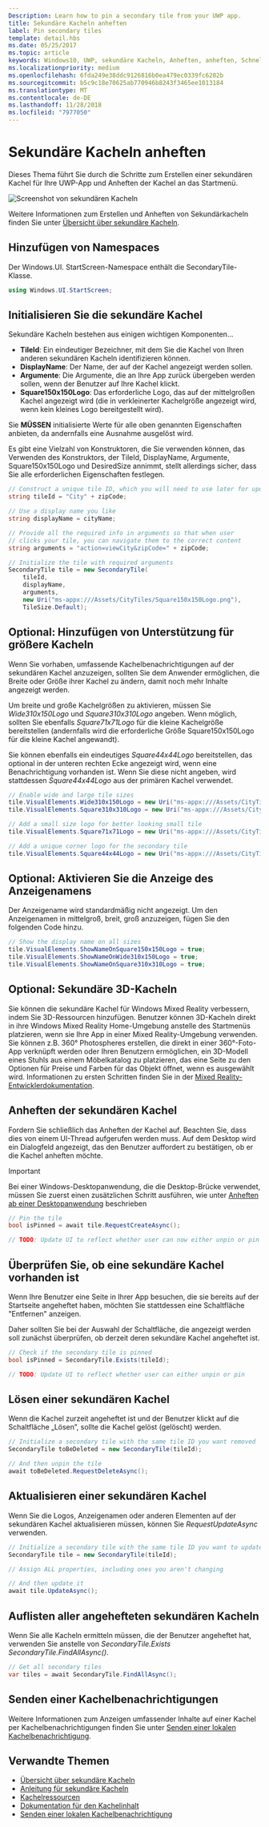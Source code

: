 ```yaml
---
Description: Learn how to pin a secondary tile from your UWP app.
title: Sekundäre Kacheln anheften
label: Pin secondary tiles
template: detail.hbs
ms.date: 05/25/2017
ms.topic: article
keywords: Windows10, UWP, sekundäre Kacheln, Anheften, anheften, Schnellstart, Codebeispiel, Beispiel, Sekundärkachel
ms.localizationpriority: medium
ms.openlocfilehash: 6fda249e38ddc9126816b0ea479ec0339fc6202b
ms.sourcegitcommit: b5c9c18e70625ab770946b8243f3465ee1013184
ms.translationtype: MT
ms.contentlocale: de-DE
ms.lasthandoff: 11/28/2018
ms.locfileid: "7977050"
---
```

# <a name="pin-secondary-tiles"></a>Sekundäre Kacheln anheften


Dieses Thema führt Sie durch die Schritte zum Erstellen einer sekundären Kachel für Ihre UWP-App und Anheften der Kachel an das Startmenü.

![Screenshot von sekundären Kacheln](images/secondarytiles.png)

Weitere Informationen zum Erstellen und Anheften von Sekundärkacheln finden Sie unter [Übersicht über sekundäre Kacheln](secondary-tiles.md).


## <a name="add-namespace"></a>Hinzufügen von Namespaces

Der Windows.UI. StartScreen-Namespace enthält die SecondaryTile-Klasse.

```csharp
using Windows.UI.StartScreen;
```


## <a name="initialize-the-secondary-tile"></a>Initialisieren Sie die sekundäre Kachel

Sekundäre Kacheln bestehen aus einigen wichtigen Komponenten...

* **TileId**: Ein eindeutiger Bezeichner, mit dem Sie die Kachel von Ihren anderen sekundären Kacheln identifizieren können.
* **DisplayName**: Der Name, der auf der Kachel angezeigt werden sollen.
* **Argumente**: Die Argumente, die an Ihre App zurück übergeben werden sollen, wenn der Benutzer auf Ihre Kachel klickt.
* **Square150x150Logo**: Das erforderliche Logo, das auf der mittelgroßen Kachel angezeigt wird (die in verkleinerter Kachelgröße angezeigt wird, wenn kein kleines Logo bereitgestellt wird).

Sie **MÜSSEN** initialisierte Werte für alle oben genannten Eigenschaften anbieten, da andernfalls eine Ausnahme ausgelöst wird.

Es gibt eine Vielzahl von Konstruktoren, die Sie verwenden können, das Verwenden des Konstruktors, der TileId, DisplayName, Argumente, Square150x150Logo und DesiredSize annimmt, stellt allerdings sicher, dass Sie alle erforderlichen Eigenschaften festlegen.

```csharp
// Construct a unique tile ID, which you will need to use later for updating the tile
string tileId = "City" + zipCode;

// Use a display name you like
string displayName = cityName;

// Provide all the required info in arguments so that when user
// clicks your tile, you can navigate them to the correct content
string arguments = "action=viewCity&zipCode=" + zipCode;

// Initialize the tile with required arguments
SecondaryTile tile = new SecondaryTile(
    tileId,
    displayName,
    arguments,
    new Uri("ms-appx:///Assets/CityTiles/Square150x150Logo.png"),
    TileSize.Default);
```


## <a name="optional-add-support-for-larger-tile-sizes"></a>Optional: Hinzufügen von Unterstützung für größere Kacheln

Wenn Sie vorhaben, umfassende Kachelbenachrichtigungen auf der sekundären Kachel anzuzeigen, sollten Sie dem Anwender ermöglichen, die Breite oder Größe ihrer Kachel zu ändern, damit noch mehr Inhalte angezeigt werden.

Um breite und große Kachelgrößen zu aktivieren, müssen Sie *Wide310x150Logo* und *Square310x310Logo* angeben. Wenn möglich, sollten Sie ebenfalls *Square71x71Logo* für die kleine Kachelgröße bereitstellen (andernfalls wird die erforderliche Größe Square150x150Logo für die kleine Kachel angewandt).

Sie können ebenfalls ein eindeutiges *Square44x44Logo* bereitstellen, das optional in der unteren rechten Ecke angezeigt wird, wenn eine Benachrichtigung vorhanden ist. Wenn Sie diese nicht angeben, wird stattdessen *Square44x44Logo* aus der primären Kachel verwendet.

```csharp
// Enable wide and large tile sizes
tile.VisualElements.Wide310x150Logo = new Uri("ms-appx:///Assets/CityTiles/Wide310x150Logo.png");
tile.VisualElements.Square310x310Logo = new Uri("ms-appx:///Assets/CityTiles/Square310x310Logo.png");

// Add a small size logo for better looking small tile
tile.VisualElements.Square71x71Logo = new Uri("ms-appx:///Assets/CityTiles/Square71x71Logo.png");

// Add a unique corner logo for the secondary tile
tile.VisualElements.Square44x44Logo = new Uri("ms-appx:///Assets/CityTiles/Square44x44Logo.png");
```


## <a name="optional-enable-showing-the-display-name"></a>Optional: Aktivieren Sie die Anzeige des Anzeigenamens

Der Anzeigename wird standardmäßig nicht angezeigt. Um den Anzeigenamen in mittelgroß, breit, groß anzuzeigen, fügen Sie den folgenden Code hinzu.

```csharp
// Show the display name on all sizes
tile.VisualElements.ShowNameOnSquare150x150Logo = true;
tile.VisualElements.ShowNameOnWide310x150Logo = true;
tile.VisualElements.ShowNameOnSquare310x310Logo = true;
```


## <a name="optional-3d-secondary-tiles"></a>Optional: Sekundäre 3D-Kacheln
Sie können die sekundäre Kachel für Windows Mixed Reality verbessern, indem Sie 3D-Ressourcen hinzufügen. Benutzer können 3D-Kacheln direkt in ihre Windows Mixed Reality Home-Umgebung anstelle des Startmenüs platzieren, wenn sie Ihre App in einer Mixed Reality-Umgebung verwenden. Sie können z.B. 360° Photospheres erstellen, die direkt in einer 360°-Foto-App verknüpft werden oder Ihren Benutzern ermöglichen, ein 3D-Modell eines Stuhls aus einem Möbelkatalog zu platzieren, das eine Seite zu den Optionen für Preise und Farben für das Objekt öffnet, wenn es ausgewählt wird. Informationen zu ersten Schritten finden Sie in der [Mixed Reality-Entwicklerdokumentation](https://developer.microsoft.com/windows/mixed-reality/implementing_3d_deep_links_for_your_app_in_the_windows_mixed_reality_home).



## <a name="pin-the-secondary-tile"></a>Anheften der sekundären Kachel

Fordern Sie schließlich das Anheften der Kachel auf. Beachten Sie, dass dies von einem UI-Thread aufgerufen werden muss. Auf dem Desktop wird ein Dialogfeld angezeigt, das den Benutzer auffordert zu bestätigen, ob er die Kachel anheften möchte.

> [!IMPORTANT]
> Bei einer Windows-Desktopanwendung, die die Desktop-Brücke verwendet, müssen Sie zuerst einen zusätzlichen Schritt ausführen, wie unter [Anheften ab einer Desktopanwendung](secondary-tiles-desktop-pinning.md) beschrieben

```csharp
// Pin the tile
bool isPinned = await tile.RequestCreateAsync();

// TODO: Update UI to reflect whether user can now either unpin or pin
```


## <a name="check-if-a-secondary-tile-exists"></a>Überprüfen Sie, ob eine sekundäre Kachel vorhanden ist

Wenn Ihre Benutzer eine Seite in Ihrer App besuchen, die sie bereits auf der Startseite angeheftet haben, möchten Sie stattdessen eine Schaltfläche "Entfernen" anzeigen.

Daher sollten Sie bei der Auswahl der Schaltfläche, die angezeigt werden soll zunächst überprüfen, ob derzeit deren sekundäre Kachel angeheftet ist.

```csharp
// Check if the secondary tile is pinned
bool isPinned = SecondaryTile.Exists(tileId);

// TODO: Update UI to reflect whether user can either unpin or pin
```


## <a name="unpinning-a-secondary-tile"></a>Lösen einer sekundären Kachel

Wenn die Kachel zurzeit angeheftet ist und der Benutzer klickt auf die Schaltfläche „Lösen”, sollte die Kachel gelöst (gelöscht) werden.

```csharp
// Initialize a secondary tile with the same tile ID you want removed
SecondaryTile toBeDeleted = new SecondaryTile(tileId);

// And then unpin the tile
await toBeDeleted.RequestDeleteAsync();
```


## <a name="updating-a-secondary-tile"></a>Aktualisieren einer sekundären Kachel

Wenn Sie die Logos, Anzeigenamen oder anderen Elementen auf der sekundären Kachel aktualisieren müssen, können Sie *RequestUpdateAsync* verwenden.

```csharp
// Initialize a secondary tile with the same tile ID you want to update
SecondaryTile tile = new SecondaryTile(tileId);

// Assign ALL properties, including ones you aren't changing

// And then update it
await tile.UpdateAsync();
```


## <a name="enumerating-all-pinned-secondary-tiles"></a>Auflisten aller angehefteten sekundären Kacheln

Wenn Sie alle Kacheln ermitteln müssen, die der Benutzer angeheftet hat, verwenden Sie anstelle von *SecondaryTile.Exists* *SecondaryTile.FindAllAsync()*.

```csharp
// Get all secondary tiles
var tiles = await SecondaryTile.FindAllAsync();
```


## <a name="send-a-tile-notification"></a>Senden einer Kachelbenachrichtigungen

Weitere Informationen zum Anzeigen umfassender Inhalte auf einer Kachel per Kachelbenachrichtigungen finden Sie unter [Senden einer lokalen Kachelbenachrichtigung](sending-a-local-tile-notification.md).


## <a name="related"></a>Verwandte Themen

* [Übersicht über sekundäre Kacheln](secondary-tiles.md)
* [Anleitung für sekundäre Kacheln](secondary-tiles-guidance.md)
* [Kachelressourcen](app-assets.md)
* [Dokumentation für den Kachelinhalt](create-adaptive-tiles.md)
* [Senden einer lokalen Kachelbenachrichtigung](sending-a-local-tile-notification.md)
